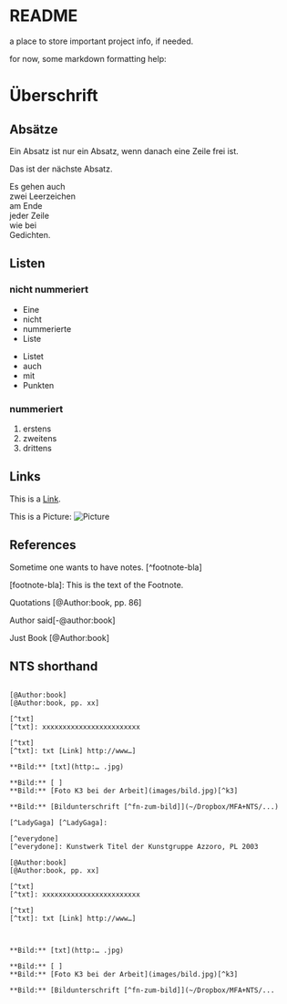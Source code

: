 # README

a place to store important project info, if needed.

for now, some markdown formatting help:

# Überschrift

## Absätze

Ein Absatz ist nur ein Absatz, wenn danach eine Zeile frei ist.

Das ist der nächste Absatz.

Es gehen auch  
zwei Leerzeichen  
am Ende  
jeder Zeile  
wie bei  
Gedichten.

## Listen

### nicht nummeriert 

- Eine
- nicht
- nummerierte
- Liste

* Listet
* auch
* mit
* Punkten

### nummeriert

1. erstens
1. zweitens
1. drittens

## Links
 
This is a [Link](http://nts.is). 

This is a Picture:
![Picture](http://i0.kym-cdn.com/photos/images/original/000/101/781/Y0UJC.png)

## References

Sometime one wants to have notes. [^footnote-bla]

[footnote-bla]: This is the text of the Footnote.

Quotations [@Author:book, pp. 86]

Author said[-@author:book]

Just Book [@Author:book]

## NTS shorthand

~~~~~~~~~~~~~~~~~~~~~~~~~~~~~~~~~~~~~~~~~~~~~~~~~~

[@Author:book]
[@Author:book, pp. xx]

[^txt]
[^txt]: xxxxxxxxxxxxxxxxxxxxxxxx

[^txt]
[^txt]: txt [Link] http://www…]

**Bild:** [txt](http:… .jpg)

**Bild:** [ ]
**Bild:** [Foto K3 bei der Arbeit](images/bild.jpg)[^k3]

**Bild:** [Bildunterschrift [^fn-zum-bild]](~/Dropbox/MFA+NTS/...)

[^LadyGaga] [^LadyGaga]:

[^everydone]
[^everydone]: Kunstwerk Titel der Kunstgruppe Azzoro, PL 2003

[@Author:book]
[@Author:book, pp. xx]

[^txt]
[^txt]: xxxxxxxxxxxxxxxxxxxxxxxx

[^txt]
[^txt]: txt [Link] http://www…]



**Bild:** [txt](http:… .jpg)

**Bild:** [ ]
**Bild:** [Foto K3 bei der Arbeit](images/bild.jpg)[^k3]

**Bild:** [Bildunterschrift [^fn-zum-bild]](~/Dropbox/MFA+NTS/...